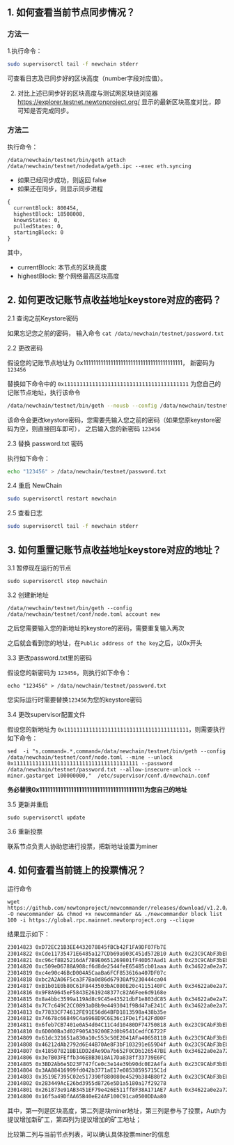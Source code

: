 
## 1. 如何查看当前节点同步情况？

### 方法一

1.执行命令：

```bash
sudo supervisorctl tail -f newchain stderr
```

可查看日志及已同步好的区块高度（number字段对应值）。

2. 对比上述已同步好的区块高度与测试网区块链浏览器 https://explorer.testnet.newtonproject.org/ 显示的最新区块高度对比，即可知是否完成同步。

### 方法二

执行命令：

```
/data/newchain/testnet/bin/geth attach /data/newchain/testnet/nodedata/geth.ipc --exec eth.syncing
```

* 如果已经同步成功，则返回 false
* 如果还在同步，则显示同步进程

```
{
  currentBlock: 800454,
  highestBlock: 18508008,
  knownStates: 0,
  pulledStates: 0,
  startingBlock: 0
}
```

其中，
* currentBlock: 本节点的区块高度
* highestBlock: 整个网络最高区块高度


## 2. 如何更改记账节点收益地址keystore对应的密码？

2.1 查询之前Keystore密码

如果忘记您之前的密码， 输入命令 `cat /data/newchain/testnet/password.txt`

2.2 更改密码

假设您的记账节点地址为 0x1111111111111111111111111111111111111111， 新密码为 `123456`

替换如下命令中的 `0x1111111111111111111111111111111111111111` 为您自己的记账节点地址，执行该命令

```bash
/data/newchain/testnet/bin/geth --nousb --config /data/newchain/testnet/conf/node.toml account update 0x1111111111111111111111111111111111111111
```
该命令会更改keystore密码，您需要先输入您之前的密码（如果您原keystore密码为空，则直接回车即可），
之后输入您的新密码 `123456`

2.3 替换 password.txt 密码

执行如下命令：

```bash
echo "123456" > /data/newchain/testnet/password.txt
```

2.4 重启 NewChain

```bash
sudo supervisorctl restart newchain
```

2.5 查看日志

```bash
sudo supervisorctl tail -f newchain stderr
```

## 3. 如何重置记账节点收益地址keystore对应的地址？

3.1 暂停现在运行的节点

```
sudo supervisorctl stop newchain
```

3.2 创建新地址

```
/data/newchain/testnet/bin/geth --config /data/newchain/testnet/conf/node.toml account new
```

之后您需要输入您的新地址的keystore的密码，需要重复输入两次

之后就会看到您的地址，在`Public address of the key`之后，以0x开头

3.3 更改password.txt里的密码

假设您的新密码为 `123456`，则执行如下命令：

```
echo "123456" > /data/newchain/testnet/password.txt
```

您实际运行时需要替换`123456`为您的keystore密码

3.4 更改supervisor配置文件

假设您的新地址为 `0x1111111111111111111111111111111111111111`，则需要执行如下命令：


```
sed  -i "s,command=.*,command=/data/newchain/testnet/bin/geth --config /data/newchain/testnet/conf/node.toml --mine --unlock 0x1111111111111111111111111111111111111111 --password /data/newchain/testnet/password.txt --allow-insecure-unlock --miner.gastarget 100000000,"  /etc/supervisor/conf.d/newchain.conf
```

**务必替换0x1111111111111111111111111111111111111111为您自己的地址**

3.5 更新并重启

```
sudo supervisorctl update
```

3.6 重新投票

联系节点负责人协助您进行投票，把新地址设置为miner


## 4. 如何查看当前链上的投票情况？

运行命令

```
wget https://github.com/newtonproject/newcommander/releases/download/v1.2.0/newcommander -O newcommander && chmod +x newcommander && ./newcommander block list 100 -i https://global.rpc.mainnet.newtonproject.org --clique
```

结果显示如下：

```txt
23014823 0xD72EC21B3EE4432078845fBCb42F1FA9DF07Fb7E
23014822 0xCde11735471E6485a127CDb69a903C451d572B10 Auth 0x23C9CAbF3bEb6F202fcC08674491B46d0dee103E
23014821 0xc96cf8B25216dAf7B9E0651269801fF40D57Aad1 Auth 0x23C9CAbF3bEb6F202fcC08674491B46d0dee103E
23014820 0xc509eD6788A908cf6d8de2544feE65485cb01aaa Auth 0x34622a0e2a729646ea446d365473f14282F8c72e
23014819 0xc4e90c46BcD004A5CaaBa6FCF853616a407DF07c
23014818 0xbc2A2A06F5ca3F7Ba0d86d67930Af9230444ca04
23014817 0xB1b01E0b80C61F8443503bAC080E20c4115140FC Auth 0x34622a0e2a729646ea446d365473f14282F8c72e
23014816 0x9F8A9645eF5843E2619248377c82A6Fee6d9168e
23014815 0x8a4bbc3599a119Ad8c9C45e43521dbF1e803dC85 Auth 0x34622a0e2a729646ea446d365473f14282F8c72e
23014814 0x7C7c649C2CC0893aD8b9e4493041f9Bd47aE241C Auth 0x34622a0e2a729646ea446d365473f14282F8c72e
23014813 0x77833CF74612FE91E56d64BFD1813598a438b35e
23014812 0x74678c66849C4a6968D9C6E36c1FDe1f142Fd00F
23014811 0x6feb7CB7401e0A54d04C11C4d10480DF74750818 Auth 0x23C9CAbF3bEb6F202fcC08674491B46d0dee103E
23014810 0x6D000Ba3d02F905A39200E2d0b9541CedfC6722F
23014809 0x61dc321651a830a10c553c50E2041AFa4065811B Auth 0x23C9CAbF3bEb6F202fcC08674491B46d0dee103E
23014808 0x46212dAb2792d6E44B70Ae8F3bF103291e659D4f Auth 0x23C9CAbF3bEb6F202fcC08674491B46d0dee103E
23014807 0x418507821BB1EDD2dAe9Da7b652F0CDb126547BE Auth 0x34622a0e2a729646ea446d365473f14282F8c72e
23014806 0x3e7B03FEffb346E8B3018A17Da838ff33739E6FC
23014805 0x3BD2Ab6e5D23F747fCe0c3e14e39b90dc0E2A4fa Auth 0x23C9CAbF3bEb6F202fcC08674491B46d0dee103E
23014804 0x3AA88416999fd042b3771aE17e08538595715C1d
23014803 0x3519E7395C02e517390f880080e4529b384B80f2 Auth 0x23C9CAbF3bEb6F202fcC08674491B46d0dee103E
23014802 0x283449AcE26bd3955d8726e5D1a5180a17f29278
23014801 0x261873e91AB3451EF79e426E511ff8F38A171AE7 Auth 0x34622a0e2a729646ea446d365473f14282F8c72e
23014800 0x16f5a49DfAA65B40eE24AF100C91ca0500DDAa80
```

其中，第一列是区块高度，第二列是块miner地址，第三列是参与了投票，Auth为提议增加新矿工，第四列为提议增加的矿工地址；

比较第二列与当前节点列表，可以确认具体投票miner的信息








